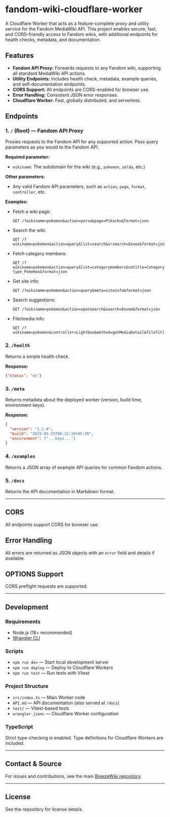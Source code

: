# fandom-wiki-cloudflare-worker

A Cloudflare Worker that acts as a feature-complete proxy and utility service for the Fandom MediaWiki API. This project enables secure, fast, and CORS-friendly access to Fandom wikis, with additional endpoints for health checks, metadata, and documentation.

## Features

- **Fandom API Proxy:** Forwards requests to any Fandom wiki, supporting all standard MediaWiki API actions.
- **Utility Endpoints:** Includes health check, metadata, example queries, and self-documentation endpoints.
- **CORS Support:** All endpoints are CORS-enabled for browser use.
- **Error Handling:** Consistent JSON error responses.
- **Cloudflare Worker:** Fast, globally distributed, and serverless.

## Endpoints

### 1. `/` (Root) — Fandom API Proxy

Proxies requests to the Fandom API for any supported action. Pass query parameters as you would to the Fandom API.

**Required parameter:**
- `wikiname`: The subdomain for the wiki (e.g., `pokemon`, `zelda`, etc.)

**Other parameters:**
- Any valid Fandom API parameters, such as `action`, `page`, `format`, `controller`, etc.

**Examples:**
- Fetch a wiki page:
  ```
  GET /?wikiname=pokemon&action=parse&page=Pikachu&format=json
  ```
- Search the wiki:
  ```
  GET /?wikiname=pokemon&action=query&list=search&srsearch=Eevee&format=json
  ```
- Fetch category members:
  ```
  GET /?wikiname=pokemon&action=query&list=categorymembers&cmtitle=Category:Electric-type_Pokémon&format=json
  ```
- Get site info:
  ```
  GET /?wikiname=pokemon&action=query&meta=siteinfo&format=json
  ```
- Search suggestions:
  ```
  GET /?wikiname=pokemon&action=opensearch&search=Eevee&format=json
  ```
- File/media info:
  ```
  GET /?wikiname=pokemon&controller=Lightbox&method=getMediaDetail&fileTitle=Pikachu.png&format=json
  ```

### 2. `/health`

Returns a simple health check.

**Response:**
```json
{"status": "ok"}
```

### 3. `/meta`

Returns metadata about the deployed worker (version, build time, environment keys).

**Response:**
```json
{
  "version": "1.1.0",
  "build": "2025-05-25T00:32:28+05:30",
  "environment": ["...keys..."]
}
```

### 4. `/examples`

Returns a JSON array of example API queries for common Fandom actions.

### 5. `/docs`

Returns the API documentation in Markdown format.

---

## CORS

All endpoints support CORS for browser use.

## Error Handling

All errors are returned as JSON objects with an `error` field and details if available.

## OPTIONS Support

CORS preflight requests are supported.

---

## Development

### Requirements

- Node.js (18+ recommended)
- [Wrangler CLI](https://developers.cloudflare.com/workers/wrangler/)

### Scripts

- `npm run dev` — Start local development server
- `npm run deploy` — Deploy to Cloudflare Workers
- `npm run test` — Run tests with Vitest

### Project Structure

- `src/index.ts` — Main Worker code
- `API.md` — API documentation (also served at `/docs`)
- `test/` — Vitest-based tests
- `wrangler.jsonc` — Cloudflare Worker configuration

### TypeScript

Strict type-checking is enabled. Type definitions for Cloudflare Workers are included.

---

## Contact & Source

For issues and contributions, see the main [BreezeWiki repository](https://github.com/breezewiki/breezewiki).

---

## License

See the repository for license details.
